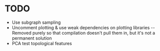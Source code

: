 # TODO

- Use subgraph sampling
- Uncomment plotting & use weak dependencies on plotting libraries
-- Removed purely so that compilation doesn't pull them in, but it's not a permanent solution
- PCA test topological features
